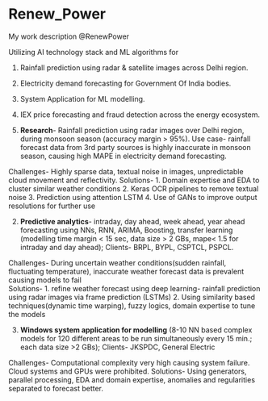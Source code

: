 # Renew_Power
My work description @RenewPower

Utilizing AI technology stack and ML algorithms for
  1. Rainfall prediction using radar & satellite images across Delhi region.
  2. Electricity demand forecasting for Government Of India bodies.
  3. System Application for ML modelling.
  4. IEX price forecasting and fraud detection across the energy ecosystem.




1. **Research**- Rainfall prediction using radar images over Delhi region, during monsoon season (accuracy margin > 95%). Use case- rainfall forecast data from 3rd party sources is highly inaccurate in monsoon season, causing high MAPE in electricity demand forecasting.

Challenges- Highly sparse data, textual noise in images, unpredictable cloud movement and reflectivity.
Solutions-  1. Domain expertise and EDA to cluster similar weather conditions
	    2. Keras OCR pipelines to remove textual noise
	    3. Prediction using attention LSTM
	    4. Use of GANs to improve output resolutions for further use

2. **Predictive analytics**- intraday, day ahead, week ahead, year ahead forecasting using NNs, RNN, ARIMA, Boosting, transfer learning (modelling time margin < 15 sec, data size > 2 GBs, mape< 1.5 for intraday and day ahead); Clients- BRPL, BYPL, CSPTCL, PSPCL.

Challenges- During uncertain weather conditions(sudden rainfall, fluctuating temperature), inaccurate weather forecast data is prevalent causing models to fail  
Solutions- 1. refine weather forecast using deep learning- rainfall prediction using radar images via frame prediction (LSTMs)
	   2. Using similarity based techniques(dynamic time warping), fuzzy logics, domain expertise to tune the models

3. **Windows system application for modelling** (8-10 NN based complex models for 120 different areas to be run simultaneously every 15 min.; each data size >2 GBs); Clients- JKSPDC, General Electric 

Challenges- Computational complexity very high causing system failure. Cloud systems and GPUs were prohibited.
Solutions- Using generators, parallel processing, EDA and domain expertise, anomalies and regularities separated to forecast better.



